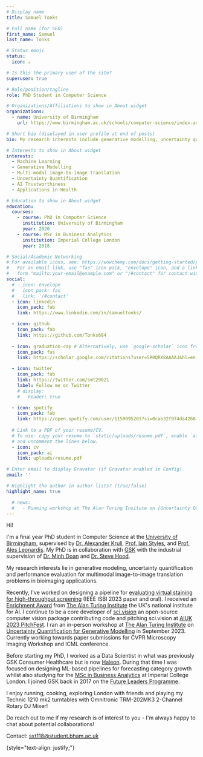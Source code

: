 ```yaml
---
# Display name
title: Samuel Tonks

# Full name (for SEO)
first_name: Samuel
last_name: Tonks

# Status emoji
status:
  icon: ☕️

# Is this the primary user of the site?
superuser: true

# Role/position/tagline
role: PhD Student in Computer Science 

# Organizations/Affiliations to show in About widget
organizations:
  - name: University of Birmingham
    url: https://www.birmingham.ac.uk/schools/computer-science/index.aspx

# Short bio (displayed in user profile at end of posts)
bio: My research interests include generative modelling, uncertainty quantification and healthcare applications.

# Interests to show in About widget
interests:
  - Machine Learning
  - Generative Modelling
  - Multi-modal image-to-image translation
  - Uncertainty Quantification
  - AI Trustworthiness
  - Applications in Health

# Education to show in About widget
education:
  courses:
    - course: PhD in Computer Science
      institution: University of Birmingham
      year: 2020
    - course: MSc in Business Analytics
      institution: Imperial College London
      year: 2018

# Social/Academic Networking
# For available icons, see: https://wowchemy.com/docs/getting-started/page-builder/#icons
#   For an email link, use "fas" icon pack, "envelope" icon, and a link in the
#   form "mailto:your-email@example.com" or "/#contact" for contact widget.
social:
  # - icon: envelope
  #   icon_pack: fas
  #   link: '/#contact'
  - icon: linkedin
    icon_pack: fab
    link: https://www.linkedin.com/in/samueltonks/

  - icon: github
    icon_pack: fab
    link: https://github.com/Tonks684
    
  - icon: graduation-cap # Alternatively, use `google-scholar` icon from `ai` icon pack
    icon_pack: fas
    link: https://scholar.google.com/citations?user=SR0QRX8AAAAJ&hl=en

  - icon: twitter
    icon_pack: fab
    link: https://twitter.com/smt29021    
    label: Follow me on Twitter
    # display:
    #   header: true

  - icon: spotify
    icon_pack: fab
    link: https://open.spotify.com/user/1150095203?si=0cab32f974da4268
  
  # Link to a PDF of your resume/CV.
  # To use: copy your resume to `static/uploads/resume.pdf`, enable `ai` icons in `params.yaml`,
  # and uncomment the lines below.
  - icon: cv
    icon_pack: ai
    link: uploads/resume.pdf

# Enter email to display Gravatar (if Gravatar enabled in Config)
email: ''

# Highlight the author in author lists? (true/false)
highlight_name: true

  # news:
  #   - Running workshop at The Alan Turing Insitute on [Uncertainty Quantification for Generative Modelling](https://www.eventsforce.net/turingevents/frontend/reg/thome.csp?pageID=110064&eventID=287&traceRedir=4)
---
```


Hi!

I'm a final year PhD student in Computer Science at the [University of Birmingham](https://www.birmingham.ac.uk/schools/computer-science/index.aspx), supervised by [Dr. Alexander Krull](https://research.birmingham.ac.uk/en/persons/alexander-krull), [Prof. Iain Styles](https://www.turing.ac.uk/people/researchers/iain-styles),  and [Prof. Ales Leonardis](https://scholar.google.co.uk/citations?user=BEFl4j0AAAAJ&hl=en). My PhD is in collaboration with [GSK](https://www.gsk.com/en-gb/careers/experienced-professionals/research-and-development/) with the industrial supervision of [Dr. Minh Doan](https://scholar.google.com/citations?user=M6_hL-AAAAAJ&hl=en) and [Dr. Steve Hood](https://scholar.google.co.uk/citations?user=mPhF_xkAAAAJ&hl=en).

My research interests lie in generative modeling, uncertainty quantification and performance evaluation for multimodal image-to-image translation problems in bioimaging applications.

Recently, I've worked on designing a pipeline for [evaluating virtual staining for high-throughput screening](https://ieeexplore.ieee.org/document/10230501) (IEEE ISBI 2023 paper and oral). I received an [Enrichment Award](https://www.turing.ac.uk/work-turing/studentships/enrichment) from [The Alan Turing Institute](https://www.turing.ac.uk/) the UK's national institute for AI. I continue to be a core developer of [sci.vision](https://sci.vision/#/) an open-source computer vision package contributing code and pitching sci.vision at [AIUK 2023 PitchFest](https://www.turing.ac.uk/news/first-pitchfest-winner-announced-ai-uk-2023). I ran an in-person workshop at [The Alan Turing Institute](https://www.turing.ac.uk/) on [Uncertainty Quantification for Generative Modelling](https://www.eventsforce.net/turingevents/frontend/reg/thome.csp?pageID=110064&eventID=287&CSPCHD=000001000000E7wPZbwn2oC9Y8iUArSWreuerrl6ME9r7QSoDa) in September 2023.
Currently working towards paper submissions for CVPR Microscopy Imaging Workshop and ICML conference.

Before starting my PhD, I worked as a Data Scientist in what was previously GSK Consumer Healthcare but is now [Haleon](https://www.haleon.com/our-science/our-scientists). During that time I was focused on designing ML-based pipelines for forecasting category growth whilst also studying for the [MSc in Business Analytics](https://www.imperial.ac.uk/business-school/masters/business-analytics/) at Imperial College London. I joined GSK back in 2017 on the [Future Leaders Programme](https://www.gsk.com/en-gb/careers/early-talent/future-leaders-graduate-programme/).

I enjoy running, cooking, exploring London with friends and playing my Technic 1210 mk2 turntables with Omnitronic TRM-202MK3 2-Channel Rotary DJ Mixer!

Do reach out to me if my research is of interest to you - I'm always happy to chat about potential collaborations!

Contact: sxt118@student.bham.ac.uk


{style="text-align: justify;"}
